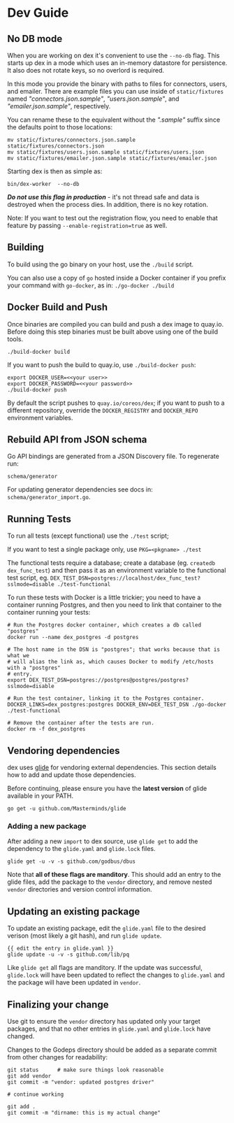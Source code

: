 # Dev Guide

## No DB mode

When you are working on dex it's convenient to use the `--no-db` flag. This starts up dex in a mode which uses an in-memory datastore for persistence. It also does not rotate keys, so no overlord is required.

In this mode you provide the binary with paths to files for connectors, users, and emailer. There are example files you can use inside of `static/fixtures` named *"connectors.json.sample"*, *"users.json.sample"*, and *"emailer.json.sample"*, respectively.

You can rename these to the equivalent without the *".sample"* suffix since the defaults point to those locations:

```console
mv static/fixtures/connectors.json.sample static/fixtures/connectors.json
mv static/fixtures/users.json.sample static/fixtures/users.json
mv static/fixtures/emailer.json.sample static/fixtures/emailer.json
```

Starting dex is then as simple as:

```console
bin/dex-worker  --no-db
```

***Do not use this flag in production*** - it's not thread safe and data is destroyed when the process dies. In addition, there is no key rotation.

Note: If you want to test out the registration flow, you need to enable that feature by passing `--enable-registration=true` as well.

## Building

To build using the go binary on your host, use the `./build` script.

You can also use a copy of `go` hosted inside a Docker container if you prefix your command with `go-docker`, as in: `./go-docker ./build`

## Docker Build and Push

Once binaries are compiled you can build and push a dex image to quay.io. Before doing this step binaries must be built above using one of the build tools.

```console
./build-docker build
```

If you want to push the build to quay.io, use `./build-docker push`:

```console
export DOCKER_USER=<<your user>>
export DOCKER_PASSWORD=<<your password>>
./build-docker push
```

By default the script pushes to `quay.io/coreos/dex`; if you want to push to a different repository, override the `DOCKER_REGISTRY` and `DOCKER_REPO` environment variables.

## Rebuild API from JSON schema

Go API bindings are generated from a JSON Discovery file.
To regenerate run:

```console
schema/generator
```

For updating generator dependencies see docs in: `schema/generator_import.go`.

## Running Tests

To run all tests (except functional) use the `./test` script;

If you want to test a single package only, use `PKG=<pkgname> ./test`

The functional tests require a database; create a database (eg. `createdb dex_func_test`) and then pass it as an environment variable to the functional test script, eg.  `DEX_TEST_DSN=postgres://localhost/dex_func_test?sslmode=disable ./test-functional`

To run these tests with Docker is a little trickier; you need to have a container running Postgres, and then you need to link that container to the container running your tests:


```console
# Run the Postgres docker container, which creates a db called "postgres"
docker run --name dex_postgres -d postgres

# The host name in the DSN is "postgres"; that works because that is what we
# will alias the link as, which causes Docker to modify /etc/hosts with a "postgres"
# entry.
export DEX_TEST_DSN=postgres://postgres@postgres/postgres?sslmode=disable

# Run the test container, linking it to the Postgres container.
DOCKER_LINKS=dex_postgres:postgres DOCKER_ENV=DEX_TEST_DSN ./go-docker ./test-functional

# Remove the container after the tests are run.
docker rm -f dex_postgres
```

## Vendoring dependencies

dex uses [glide](https://github.com/Masterminds/glide) for vendoring external dependencies. This section details how to add and update those dependencies.

Before continuing, please ensure you have the **latest version** of glide available in your PATH.

```
go get -u github.com/Masterminds/glide
```

### Adding a new package

After adding a new `import` to dex source, use `glide get` to add the dependency to the `glide.yaml` and `glide.lock` files.

```
glide get -u -v -s github.com/godbus/dbus
```

Note that __all of these flags are manditory__. This should add an entry to the glide files, add the package to the `vendor` directory, and remove nested `vendor` directories and version control information.

## Updating an existing package

To update an existing package, edit the `glide.yaml` file to the desired verison (most likely a git hash), and run `glide update`.

```
{{ edit the entry in glide.yaml }}
glide update -u -v -s github.com/lib/pq
```

Like `glide get` all flags are manditory. If the update was successful, `glide.lock` will have been updated to reflect the changes to `glide.yaml` and the package will have been updated in `vendor`.

## Finalizing your change

Use git to ensure the `vendor` directory has updated only your target packages, and that no other entries in `glide.yaml` and `glide.lock` have changed.

Changes to the Godeps directory should be added as a separate commit from other changes for readability:

```
git status      # make sure things look reasonable
git add vendor
git commit -m "vendor: updated postgres driver"

# continue working

git add .
git commit -m "dirname: this is my actual change"
```
